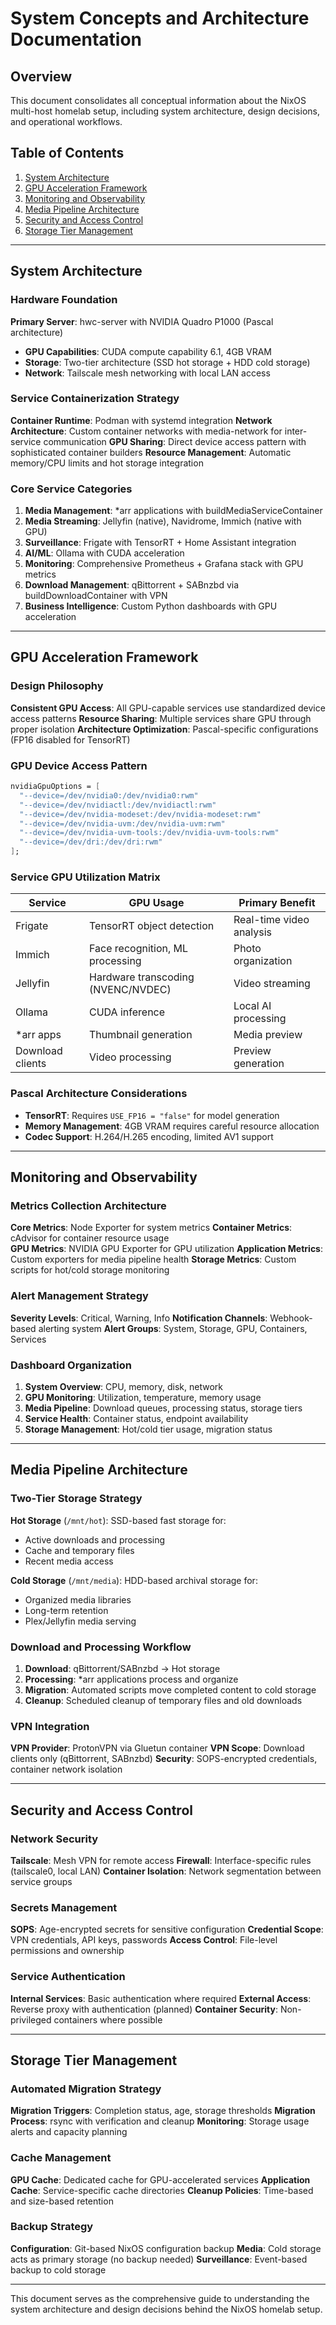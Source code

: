 # System Concepts and Architecture Documentation

## Overview
This document consolidates all conceptual information about the NixOS multi-host homelab setup, including system architecture, design decisions, and operational workflows.

## Table of Contents
1. [System Architecture](#system-architecture)
2. [GPU Acceleration Framework](#gpu-acceleration-framework) 
3. [Monitoring and Observability](#monitoring-and-observability)
4. [Media Pipeline Architecture](#media-pipeline-architecture)
5. [Security and Access Control](#security-and-access-control)
6. [Storage Tier Management](#storage-tier-management)

---

## System Architecture

### Hardware Foundation
**Primary Server**: hwc-server with NVIDIA Quadro P1000 (Pascal architecture)
- **GPU Capabilities**: CUDA compute capability 6.1, 4GB VRAM
- **Storage**: Two-tier architecture (SSD hot storage + HDD cold storage)
- **Network**: Tailscale mesh networking with local LAN access

### Service Containerization Strategy
**Container Runtime**: Podman with systemd integration
**Network Architecture**: Custom container networks with media-network for inter-service communication
**GPU Sharing**: Direct device access pattern with sophisticated container builders
**Resource Management**: Automatic memory/CPU limits and hot storage integration

### Core Service Categories
1. **Media Management**: *arr applications with buildMediaServiceContainer
2. **Media Streaming**: Jellyfin (native), Navidrome, Immich (native with GPU)
3. **Surveillance**: Frigate with TensorRT + Home Assistant integration
4. **AI/ML**: Ollama with CUDA acceleration
5. **Monitoring**: Comprehensive Prometheus + Grafana stack with GPU metrics
6. **Download Management**: qBittorrent + SABnzbd via buildDownloadContainer with VPN
7. **Business Intelligence**: Custom Python dashboards with GPU acceleration

---

## GPU Acceleration Framework

### Design Philosophy
**Consistent GPU Access**: All GPU-capable services use standardized device access patterns
**Resource Sharing**: Multiple services share GPU through proper isolation
**Architecture Optimization**: Pascal-specific configurations (FP16 disabled for TensorRT)

### GPU Device Access Pattern
```nix
nvidiaGpuOptions = [ 
  "--device=/dev/nvidia0:/dev/nvidia0:rwm"
  "--device=/dev/nvidiactl:/dev/nvidiactl:rwm" 
  "--device=/dev/nvidia-modeset:/dev/nvidia-modeset:rwm"
  "--device=/dev/nvidia-uvm:/dev/nvidia-uvm:rwm"
  "--device=/dev/nvidia-uvm-tools:/dev/nvidia-uvm-tools:rwm"
  "--device=/dev/dri:/dev/dri:rwm"
];
```

### Service GPU Utilization Matrix
| Service | GPU Usage | Primary Benefit |
|---------|-----------|-----------------|
| Frigate | TensorRT object detection | Real-time video analysis |
| Immich | Face recognition, ML processing | Photo organization |
| Jellyfin | Hardware transcoding (NVENC/NVDEC) | Video streaming |
| Ollama | CUDA inference | Local AI processing |
| *arr apps | Thumbnail generation | Media preview |
| Download clients | Video processing | Preview generation |

### Pascal Architecture Considerations
- **TensorRT**: Requires `USE_FP16 = "false"` for model generation
- **Memory Management**: 4GB VRAM requires careful resource allocation
- **Codec Support**: H.264/H.265 encoding, limited AV1 support

---

## Monitoring and Observability

### Metrics Collection Architecture
**Core Metrics**: Node Exporter for system metrics
**Container Metrics**: cAdvisor for container resource usage  
**GPU Metrics**: NVIDIA GPU Exporter for GPU utilization
**Application Metrics**: Custom exporters for media pipeline health
**Storage Metrics**: Custom scripts for hot/cold storage monitoring

### Alert Management Strategy
**Severity Levels**: Critical, Warning, Info
**Notification Channels**: Webhook-based alerting system
**Alert Groups**: System, Storage, GPU, Containers, Services

### Dashboard Organization
1. **System Overview**: CPU, memory, disk, network
2. **GPU Monitoring**: Utilization, temperature, memory usage
3. **Media Pipeline**: Download queues, processing status, storage tiers
4. **Service Health**: Container status, endpoint availability
5. **Storage Management**: Hot/cold tier usage, migration status

---

## Media Pipeline Architecture

### Two-Tier Storage Strategy
**Hot Storage** (`/mnt/hot`): SSD-based fast storage for:
- Active downloads and processing
- Cache and temporary files  
- Recent media access

**Cold Storage** (`/mnt/media`): HDD-based archival storage for:
- Organized media libraries
- Long-term retention
- Plex/Jellyfin media serving

### Download and Processing Workflow
1. **Download**: qBittorrent/SABnzbd → Hot storage
2. **Processing**: *arr applications process and organize
3. **Migration**: Automated scripts move completed content to cold storage
4. **Cleanup**: Scheduled cleanup of temporary files and old downloads

### VPN Integration
**VPN Provider**: ProtonVPN via Gluetun container
**VPN Scope**: Download clients only (qBittorrent, SABnzbd)
**Security**: SOPS-encrypted credentials, container network isolation

---

## Security and Access Control

### Network Security
**Tailscale**: Mesh VPN for remote access
**Firewall**: Interface-specific rules (tailscale0, local LAN)
**Container Isolation**: Network segmentation between service groups

### Secrets Management
**SOPS**: Age-encrypted secrets for sensitive configuration
**Credential Scope**: VPN credentials, API keys, passwords
**Access Control**: File-level permissions and ownership

### Service Authentication
**Internal Services**: Basic authentication where required
**External Access**: Reverse proxy with authentication (planned)
**Container Security**: Non-privileged containers where possible

---

## Storage Tier Management

### Automated Migration Strategy
**Migration Triggers**: Completion status, age, storage thresholds
**Migration Process**: rsync with verification and cleanup
**Monitoring**: Storage usage alerts and capacity planning

### Cache Management
**GPU Cache**: Dedicated cache for GPU-accelerated services
**Application Cache**: Service-specific cache directories
**Cleanup Policies**: Time-based and size-based retention

### Backup Strategy
**Configuration**: Git-based NixOS configuration backup
**Media**: Cold storage acts as primary storage (no backup needed)
**Surveillance**: Event-based backup to cold storage

---

This document serves as the comprehensive guide to understanding the system architecture and design decisions behind the NixOS homelab setup.